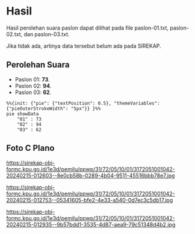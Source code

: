 # Hasil

Hasil perolehan suara paslon dapat dilihat pada file paslon-01.txt, paslon-02.txt, dan paslon-03.txt.

Jika tidak ada, artinya data tersebut belum ada pada SIREKAP.

## Perolehan Suara

 * Paslon 01: **73**.
 * Paslon 02: **94**.
 * Paslon 03: **62**.

```mermaid
%%{init: {"pie": {"textPosition": 0.5}, "themeVariables": {"pieOuterStrokeWidth": "5px"}} }%%
pie showData
    "01" : 73
    "02" : 94
    "03" : 62
```
## Foto C Plano

https://sirekap-obj-formc.kpu.go.id/1e3d/pemilu/ppwp/31/72/05/10/01/3172051001042-20240215-012603--8e0cb58b-0289-4b04-9511-45516bbb78e7.jpg

https://sirekap-obj-formc.kpu.go.id/1e3d/pemilu/ppwp/31/72/05/10/01/3172051001042-20240215-012753--05341605-bfe2-4e33-a540-0d7ec3c5db17.jpg

https://sirekap-obj-formc.kpu.go.id/1e3d/pemilu/ppwp/31/72/05/10/01/3172051001042-20240215-012935--9b57bdd1-3535-4d87-aea9-79c51348d4b2.jpg
